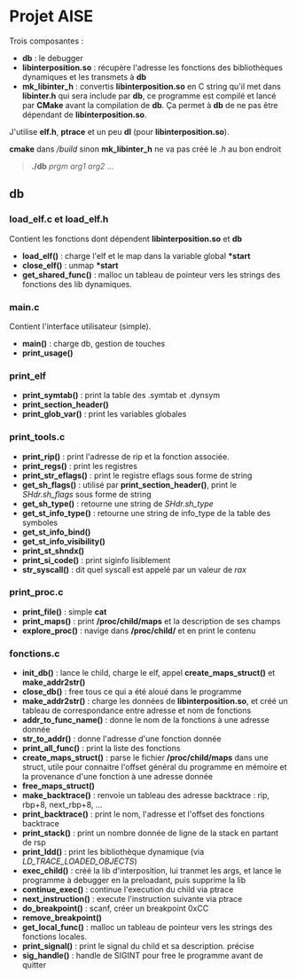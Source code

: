 # Projet AISE

Trois composantes : 
 - **db** : le debugger
 - **libinterposition.so** : récupère l'adresse les fonctions des bibliothèques dynamiques et les transmets à **db**
 - **mk_libinter_h** : convertis **libinterposition.so** en C string qu'il met dans **libinter.h** qui sera include par **db**, ce programme est compilé et lancé par **CMake** avant la compilation de **db**. Ça permet à **db** de ne pas être dépendant de **libinterposition.so**.

J'utilise **elf.h**, **ptrace** et un peu **dl** (pour **libinterposition.so**).

**cmake** dans */build* sinon **mk_libinter_h** ne va pas créé le *.h* au bon endroit
> **./db** *prgm* *arg1* *arg2* ...

## **db**

### **load_elf.c** et **load_elf.h**
Contient les fonctions dont dépendent **libinterposition.so** et **db**
 - **load_elf()** : charge l'elf et le map dans la variable global **\*start**
 - **close_elf()** : unmap **\*start**
 - **get_shared_func()** : malloc un tableau de pointeur vers les strings des fonctions des lib dynamiques.

### **main.c**
Contient l'interface utilisateur (simple).
 - **main()** : charge db, gestion de touches
 - **print_usage()**

### **print_elf**
 - **print_symtab()** : print la table des .symtab et .dynsym
 - **print_section_header()**
 - **print_glob_var()** : print les variables globales

### **print_tools.c**
 - **print_rip()** : print l'adresse de rip et la fonction associée.
 - **print_regs()** : print les registres
 - **print_str_eflags()** : print le registre eflags sous forme de string
 - **get_sh_flags()** : utilisé par **print_section_header()**, print le *SHdr.sh_flags* sous forme de string
 - **get_sh_type()** : retourne une string de *SHdr.sh_type*
 - **get_st_info_type()** : retourne une string de info_type de la table des symboles
 - **get_st_info_bind()**
 - **get_st_info_visibility()**
 - **print_st_shndx()**
 - **print_si_code()** : print siginfo lisiblement
 - **str_syscall()** : dit quel syscall est appelé par un valeur de *rax*

### **print_proc.c**
 - **print_file()** : simple **cat**
 - **print_maps()** : print **/proc/child/maps** et la description de ses champs
 - **explore_proc()** : navige dans **/proc/child/** et en print le contenu

### **fonctions.c**
 - **init_db()** : lance le child, charge le elf, appel **create_maps_struct()** et **make_addr2str()**
 - **close_db()** : free tous ce qui a été aloué dans le programme
 - **make_addr2str()** : charge les données de **libinterposition.so**, et créé un tableau de correspondance entre adresse et nom de fonctions
 - **addr_to_func_name()** : donne le nom de la fonctions à une adresse donnée
 - **str_to_addr()** : donne l'adresse d'une fonction donnée
 - **print_all_func()** : print la liste des fonctions
 - **create_maps_struct()** : parse le fichier **/proc/child/maps** dans une struct, utile pour connaitre l'offset général du programme en mémoire et la provenance d'une fonction à une adresse donnée
 - **free_maps_struct()**
 - **make_backtrace()** : renvoie un tableau des adresse backtrace : rip, rbp+8, next_rbp+8, ...
 - **print_backtrace()** : print le nom, l'adresse et l'offset des fonctions backtrace
 - **print_stack()** : print un nombre donnée de ligne de la stack en partant de rsp
 - **print_ldd()** : print les bibliothèque dynamique (via *LD_TRACE_LOADED_OBJECTS*)
 - **exec_child()** : créé la lib d'interposition, lui tranmet les args, et lance le programme à debugger en la preloadant, puis supprime la lib
 - **continue_exec()** : continue l'execution du child via ptrace
 - **next_instruction()** : execute l'instruction suivante via ptrace
 - **do_breakpoint()** : scanf, créer un breakpoint 0xCC
 - **remove_breakpoint()**
 - **get_local_func()** : malloc un tableau de pointeur vers les strings des fonctions locales.
 - **print_signal()** : print le signal du child et sa description. précise
 - **sig_handle()** : handle de SIGINT pour free le programme avant de quitter
